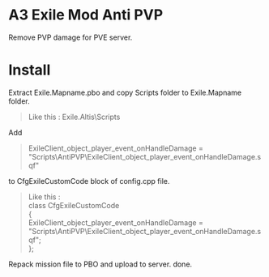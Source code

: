# A3 Exile Mod Anti PVP
Remove PVP damage for PVE server.

# Install
Extract Exile.Mapname.pbo and copy Scripts folder to Exile.Mapname folder.  
>Like this : Exile.Altis\Scripts  

Add 

>ExileClient_object_player_event_onHandleDamage = "Scripts\AntiPVP\ExileClient_object_player_event_onHandleDamage.sqf"

to CfgExileCustomCode block of config.cpp file.  
>Like this :  
    class CfgExileCustomCode  
    {  
    	ExileClient_object_player_event_onHandleDamage = "Scripts\AntiPVP\ExileClient_object_player_event_onHandleDamage.sqf";  
    };

Repack mission file to PBO and upload to server. done.
